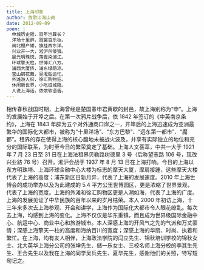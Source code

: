 ```yaml
---
title: 上海印象
author: 放歌江海山阙
date: 2012-09-09
poem: |
  申城历史短，百年岂算长？
  洋场十里醉，霓裳百乐妆。
  闸北棚户矮，旗挂西东洋。
  兴业开一大，淞沪杀倭狼。
  晨光明珠悦，落霞染浦江。
  环球擎天柱，世博汇八方。
  浦西大厦挤，浦东绿荫凉。
  宝山钢花舞，吴淞船运忙。
  外滩游人织，徐汇购物狂。
  休闲新世界，小吃旧城隍。
  人说上海话，侬侬软语香。
---
```


相传春秋战国时期，上海曾经是楚国春申君黄歇的封邑，故上海别称为“申”。上海的发展始于开埠之后。在第一次鸦片战争后，依 1842 年签订的《中英南京条约》，上海在 1843 年辟为五个对外通商口岸之一，开埠后的上海迅速成为亚洲最繁华的国际化大都市，被称为“十里洋场”、“东方巴黎”、“远东第一都市”、“魔都”。租界的存在使得上海的核心腹地未被战火波及，并享有实际独立的地位和充分的国际联系，为时至今日的繁荣奠定了基础。上海人文荟萃，中共一大于 1921 年 7 月 23 日至 31 日在上海法租界贝勒路树德里 3 号（后称望志路 106 号，现改兴业路 76 号）召开。淞沪会战于 1937 年 8 月 13 日在上海打响。今日的上海以东方明珠塔、上海环球金融中心大楼为标志的摩天大厦，摩肩接踵，这些摩天大楼代表了上海的高度；浦东新区日新月异，代表了上海的发展速度。2010 年上海世博会的成功举办以及为此建成的 5.4 平方公里世博园区，更是浓缩了世界景观，代表了上海的宽度。上海的外滩和徐汇购物区更是人潮如海，代表了上海的广度。上海的发展见证了中华民族的百年以来的岁月枯荣。本人 2000 年初访上海，十三年来多次去上海参观、开会和讲学，上海作为国际化大都市令人眼花缭乱。每次去上海，均感到上海的变化。上海不仅仅是华东重镇，而且成为世界级国际金融中心、航运中心、商业中心和旅游城市。本人深感上海的开风气之先的气派和万丈豪情；深感上海擎天一柱的高度和海纳百川的宽度；深感上海的华丽、时尚、执着和繁忙。在上海，均有友人相伴，上海政法学院的闫立先生、锦秋培训学校的锦秋女士、北大英华上海分公司的张坤先生、储一乐女士、三校名师上海分校的李其生先生、王合先生以及我在上海的同学吴兵先生、夏华先生，感谢他们的关照，特写短句记之。
